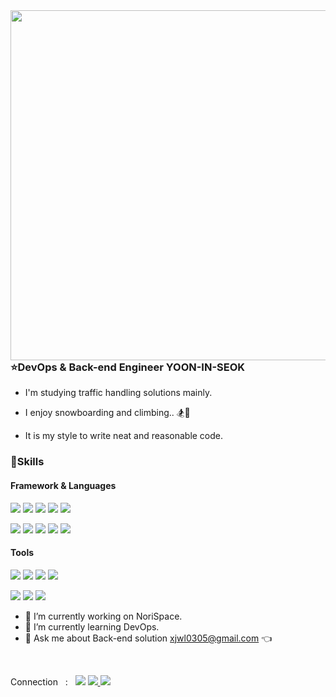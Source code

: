 
<img align="right" height="560px" src="https://raw.githubusercontent.com/godkingjay/godkingjay/master/assets/vaporwave-aesthetic.gif"/>

### ⭐DevOps & Back-end Engineer YOON-IN-SEOK
- I'm studying traffic handling solutions mainly.



- I enjoy snowboarding and climbing.. 🏂🧗

- It is my style to write neat and reasonable code.

### 💪Skills

#### Framework & Languages

<p>
<img src="https://img.shields.io/badge/Node.js-339933?style=flat-square&logo=Node.js&logoColor=white"/>
<img src="https://img.shields.io/badge/Spring-6DB33F?style=flat-square&logo=Spring&logoColor=white"/>
<img src="https://img.shields.io/badge/Docker-2496ED?style=flat-square&logo=Docker&logoColor=white"/>
<img src="https://img.shields.io/badge/Kubernetes-326CE5?style=flat-square&logo=Kubernetes&logoColor=white"/>
<img src="https://img.shields.io/badge/.NET-512BD4?style=flat-square&logo=.NET&logoColor=white"/>
</p>
<p>
 <img src="https://img.shields.io/badge/JavaScript-F7DF1E?style=flat-square&logo=JavaScript&logoColor=white"/>
 <img src="https://img.shields.io/badge/Python-3776AB?style=flat-square&logo=Python&logoColor=white"/>
 <img src="https://img.shields.io/badge/FastAPI-009688?style=flat-square&logo=FastAPI&logoColor=white"/>
 <img src="https://img.shields.io/badge/C-A8B9CC?style=flat-square&logoColor=white"/>
 <img src="https://img.shields.io/badge/C++-00599C?style=flat-square&logo=C++&logoColor=white"/>
</p>


#### Tools


<p>
  <img src="https://img.shields.io/badge/IntelliJ IDEA-000000?style=flat-square&logo=IntelliJ IDEA&logoColor=white"/>
  <img src="https://img.shields.io/badge/PyCharm-000000?style=flat-square&logo=PyCharm&logoColor=white"/>
 <img src="https://img.shields.io/badge/Rider-000000?style=flat-square&logo=Rider&logoColor=white"/>
 <img src="https://img.shields.io/badge/Firebase-FFCA28?style=flat-square&logo=Firebase&logoColor=white"/>
 
</p>
<p>
 <img src="https://img.shields.io/badge/Amazon ECS-FF9900?style=flat-square&logo=Amazon ECS&logoColor=white"/>
 <img src="https://img.shields.io/badge/Amazon S3-569A31?style=flat-square&logo=Amazon S3&logoColor=white"/>
 <img src="https://img.shields.io/badge/WireGuard-88171A?style=flat-square&logo=WireGuard&logoColor=white"/>
 </p>


- 🔭 I’m currently working on NoriSpace. 
- 🌱 I’m currently learning DevOps. 
- 💬 Ask me about Back-end solution <xjwl0305@gmail.com> 👈

<br>
<p>
 Connection &nbsp : &nbsp
<img src="https://img.shields.io/badge/xjwl0305@gmail.com-EA4335?style=flat-square&logo=Gmail&logoColor=white"/>
 <a href="https://velog.io/@xjwl0305">
<img src="https://img.shields.io/badge/Velog-20C997?style=flat-square&logo=Velog&logoColor=white"/>
  </a>
  <a href="https://www.linkedin.com/in/%EC%9D%B8%EC%84%9D-%EC%9C%A4-3589a5242/">
<img src="https://img.shields.io/badge/YOONINSEOK-0A66C2?style=flat-square&logo=LinkedIn&logoColor=white"/>
 </a>
</p>
<!--
**xjwl0305/xjwl0305** is a ✨ _special_ ✨ repository because its `README.md` (this file) appears on your GitHub profile.

Here are some ideas to get you started:

- 🔭 I’m currently working on ...
- 🌱 I’m currently learning ...
- 👯 I’m looking to collaborate on ...
- 🤔 I’m looking for help with ...
- 💬 Ask me about ...
- 📫 How to reach me: ...
- 😄 Pronouns: ...
- ⚡ Fun fact: ...
-->


